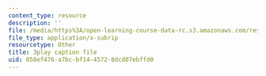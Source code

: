 ```yaml
---
content_type: resource
description: ''
file: /media/https%3A/open-learning-course-data-rc.s3.amazonaws.com/res-6-012-introduction-to-probability-spring-2018/058ef476a7bcbf1445728dcd07ebffd0_fMHJPEcoC08.srt
file_type: application/x-subrip
resourcetype: Other
title: 3play caption file
uid: 058ef476-a7bc-bf14-4572-8dcd07ebffd0
---
```

